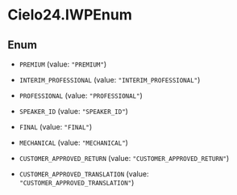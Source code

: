 # Cielo24.IWPEnum

## Enum


* `PREMIUM` (value: `"PREMIUM"`)

* `INTERIM_PROFESSIONAL` (value: `"INTERIM_PROFESSIONAL"`)

* `PROFESSIONAL` (value: `"PROFESSIONAL"`)

* `SPEAKER_ID` (value: `"SPEAKER_ID"`)

* `FINAL` (value: `"FINAL"`)

* `MECHANICAL` (value: `"MECHANICAL"`)

* `CUSTOMER_APPROVED_RETURN` (value: `"CUSTOMER_APPROVED_RETURN"`)

* `CUSTOMER_APPROVED_TRANSLATION` (value: `"CUSTOMER_APPROVED_TRANSLATION"`)



